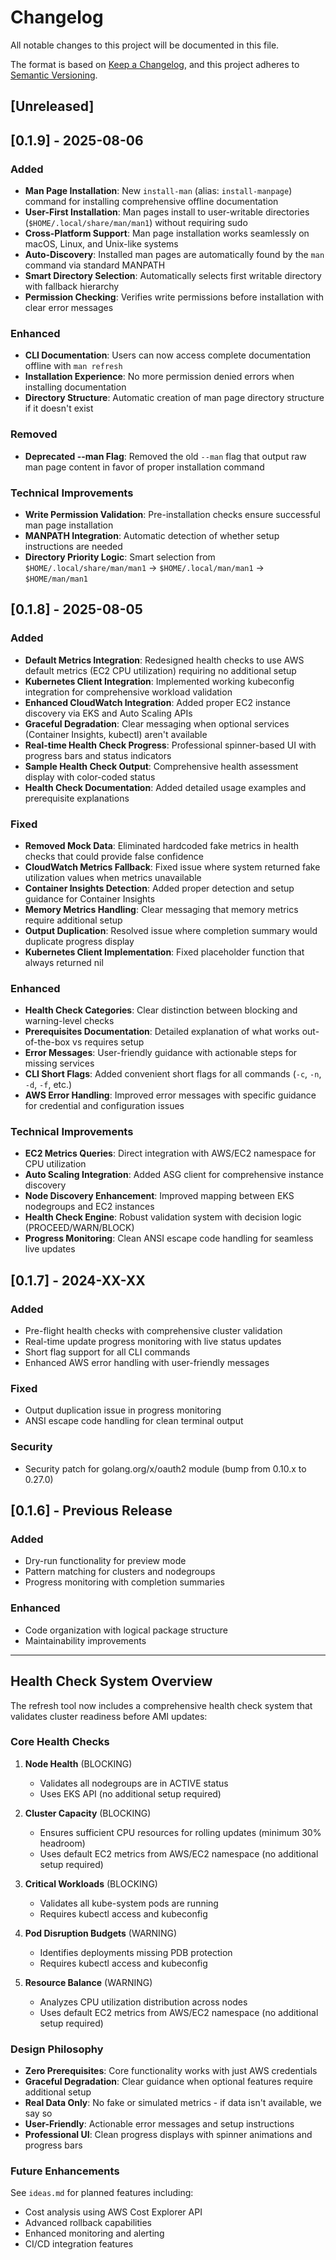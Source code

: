 # Changelog

All notable changes to this project will be documented in this file.

The format is based on [Keep a Changelog](https://keepachangelog.com/en/1.0.0/),
and this project adheres to [Semantic Versioning](https://semver.org/spec/v2.0.0.html).

## [Unreleased]

## [0.1.9] - 2025-08-06

### Added
- **Man Page Installation**: New `install-man` (alias: `install-manpage`) command for installing comprehensive offline documentation
- **User-First Installation**: Man pages install to user-writable directories (`$HOME/.local/share/man/man1`) without requiring sudo
- **Cross-Platform Support**: Man page installation works seamlessly on macOS, Linux, and Unix-like systems
- **Auto-Discovery**: Installed man pages are automatically found by the `man` command via standard MANPATH
- **Smart Directory Selection**: Automatically selects first writable directory with fallback hierarchy
- **Permission Checking**: Verifies write permissions before installation with clear error messages

### Enhanced
- **CLI Documentation**: Users can now access complete documentation offline with `man refresh`
- **Installation Experience**: No more permission denied errors when installing documentation
- **Directory Structure**: Automatic creation of man page directory structure if it doesn't exist

### Removed
- **Deprecated --man Flag**: Removed the old `--man` flag that output raw man page content in favor of proper installation command

### Technical Improvements
- **Write Permission Validation**: Pre-installation checks ensure successful man page installation
- **MANPATH Integration**: Automatic detection of whether setup instructions are needed
- **Directory Priority Logic**: Smart selection from `$HOME/.local/share/man/man1` → `$HOME/.local/man/man1` → `$HOME/man/man1`

## [0.1.8] - 2025-08-05

### Added
- **Default Metrics Integration**: Redesigned health checks to use AWS default metrics (EC2 CPU utilization) requiring no additional setup
- **Kubernetes Client Integration**: Implemented working kubeconfig integration for comprehensive workload validation
- **Enhanced CloudWatch Integration**: Added proper EC2 instance discovery via EKS and Auto Scaling APIs
- **Graceful Degradation**: Clear messaging when optional services (Container Insights, kubectl) aren't available
- **Real-time Health Check Progress**: Professional spinner-based UI with progress bars and status indicators
- **Sample Health Check Output**: Comprehensive health assessment display with color-coded status
- **Health Check Documentation**: Added detailed usage examples and prerequisite explanations

### Fixed
- **Removed Mock Data**: Eliminated hardcoded fake metrics in health checks that could provide false confidence
- **CloudWatch Metrics Fallback**: Fixed issue where system returned fake utilization values when metrics unavailable
- **Container Insights Detection**: Added proper detection and setup guidance for Container Insights
- **Memory Metrics Handling**: Clear messaging that memory metrics require additional setup
- **Output Duplication**: Resolved issue where completion summary would duplicate progress display
- **Kubernetes Client Implementation**: Fixed placeholder function that always returned nil

### Enhanced
- **Health Check Categories**: Clear distinction between blocking and warning-level checks
- **Prerequisites Documentation**: Detailed explanation of what works out-of-the-box vs requires setup  
- **Error Messages**: User-friendly guidance with actionable steps for missing services
- **CLI Short Flags**: Added convenient short flags for all commands (`-c`, `-n`, `-d`, `-f`, etc.)
- **AWS Error Handling**: Improved error messages with specific guidance for credential and configuration issues

### Technical Improvements
- **EC2 Metrics Queries**: Direct integration with AWS/EC2 namespace for CPU utilization
- **Auto Scaling Integration**: Added ASG client for comprehensive instance discovery
- **Node Discovery Enhancement**: Improved mapping between EKS nodegroups and EC2 instances  
- **Health Check Engine**: Robust validation system with decision logic (PROCEED/WARN/BLOCK)
- **Progress Monitoring**: Clean ANSI escape code handling for seamless live updates

## [0.1.7] - 2024-XX-XX

### Added
- Pre-flight health checks with comprehensive cluster validation
- Real-time update progress monitoring with live status updates
- Short flag support for all CLI commands
- Enhanced AWS error handling with user-friendly messages

### Fixed
- Output duplication issue in progress monitoring
- ANSI escape code handling for clean terminal output

### Security
- Security patch for golang.org/x/oauth2 module (bump from 0.10.x to 0.27.0)

## [0.1.6] - Previous Release

### Added
- Dry-run functionality for preview mode
- Pattern matching for clusters and nodegroups
- Progress monitoring with completion summaries

### Enhanced
- Code organization with logical package structure
- Maintainability improvements

---

## Health Check System Overview

The refresh tool now includes a comprehensive health check system that validates cluster readiness before AMI updates:

### Core Health Checks

1. **Node Health** (BLOCKING)
   - Validates all nodegroups are in ACTIVE status
   - Uses EKS API (no additional setup required)

2. **Cluster Capacity** (BLOCKING) 
   - Ensures sufficient CPU resources for rolling updates (minimum 30% headroom)
   - Uses default EC2 metrics from AWS/EC2 namespace (no additional setup required)

3. **Critical Workloads** (BLOCKING)
   - Validates all kube-system pods are running
   - Requires kubectl access and kubeconfig

4. **Pod Disruption Budgets** (WARNING)
   - Identifies deployments missing PDB protection
   - Requires kubectl access and kubeconfig

5. **Resource Balance** (WARNING)
   - Analyzes CPU utilization distribution across nodes
   - Uses default EC2 metrics from AWS/EC2 namespace (no additional setup required)

### Design Philosophy

- **Zero Prerequisites**: Core functionality works with just AWS credentials
- **Graceful Degradation**: Clear guidance when optional features require additional setup
- **Real Data Only**: No fake or simulated metrics - if data isn't available, we say so
- **User-Friendly**: Actionable error messages and setup instructions
- **Professional UI**: Clean progress displays with spinner animations and progress bars

### Future Enhancements

See `ideas.md` for planned features including:
- Cost analysis using AWS Cost Explorer API
- Advanced rollback capabilities
- Enhanced monitoring and alerting
- CI/CD integration features